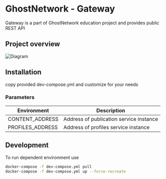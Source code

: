 # GhostNetwork - Gateway

Gateway is a part of GhostNetwork education project and provides public REST API

## Project overview

![Diagram](https://user-images.githubusercontent.com/9577482/119799258-949bee00-bee4-11eb-98d2-f457ec1af40f.png)


## Installation

copy provided dev-compose.yml and customize for your needs

### Parameters

| Environment          | Description                             |
|----------------------|---------------------------------------- |
| CONTENT_ADDRESS      | Address of publication service instance |
| PROFILES_ADDRESS     | Address of profiles service instance    |

## Development

To run dependent environment use

```bash
docker-compose -f dev-compose.yml pull
docker-compose -f dev-compose.yml up --force-recreate
```

